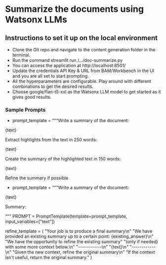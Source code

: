 # Summarize the documents using Watsonx LLMs

## Instructions to set it up on the local environment

* Clone the Git repo and navigate to the content generation folder in the terminal.
* Run the command streamlit run /.../doc-summarize.py
* You can access the application at http://localhost:8501/
* Update the credentials API Key & URL from BAM/Workbench in the UI and you are all set to start prompting.
* All the hyperparameters are configurable. Play around with different combinations to get the desired results.
* Choose google/flan-t5-xxl as the Watsonx LLM model to get started as it gives good results.

### Sample Prompts

* prompt_template = """Write a summary of the document:

{text}

Extract highlights from the text in 250 words:

{text}

Create the summary of the highlighted text in 150 words:

{text}

Refine the summary if possible

* prompt_template = """Write a summary of the document:

{text}

Summary:

"""
PROMPT = PromptTemplate(template=prompt_template, input_variables=["text"])

refine_template = (
    "Your job is to produce a final summary\n"
    "We have provided an existing summary up to a certain point: {existing_answer}\n"
    "We have the opportunity to refine the existing summary"
    "(only if needed) with some more context below.\n"
    "------------\n"
    "{text}\n"
    "------------\n"
    "Given the new context, refine the original summary\n"
    "If the context isn't useful, return the original summary."
)
